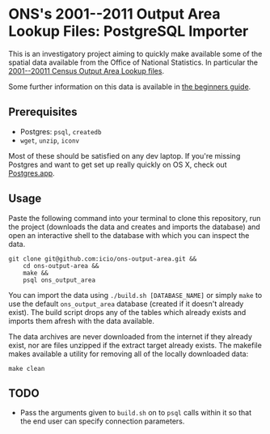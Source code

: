 # ONS's 2001--2011 Output Area Lookup Files: PostgreSQL Importer

This is an investigatory project aiming to quickly make available some of the spatial data available from the Office of National Statistics. In particular the [2001--20011 Census Output Area Lookup files](http://www.ons.gov.uk/ons/guide-method/geography/products/census/lookup/2001-2011/index.html).

Some further information on this data is available in [the beginners guide](http://www.ons.gov.uk/ons/guide-method/geography/beginner-s-guide/census/output-area--oas-/index.html).


## Prerequisites

* Postgres: `psql`, `createdb`
* `wget`, `unzip`, `iconv`

Most of these should be satisfied on any dev laptop. If you're missing Postgres and want to get set up really quickly on OS X, check out [Postgres.app](http://postgresapp.com/).


## Usage

Paste the following command into your terminal to clone this repository, run the project (downloads the data and creates and imports the database) and open an interactive shell to the database with which you can inspect the data.

    git clone git@github.com:icio/ons-output-area.git &&
        cd ons-output-area &&
        make && 
        psql ons_output_area

You can import the data using `./build.sh [DATABASE_NAME]` or simply `make` to use the default `ons_output_area` database (created if it doesn't already exist). The build script drops any of the tables which already exists and imports them afresh with the data available.

The data archives are never downloaded from the internet if they already exist, nor are files unzipped if the extract target already exists. The makefile makes available a utility for removing all of the locally downloaded data:

    make clean


## TODO

* Pass the arguments given to `build.sh` on to `psql` calls within it so that the end user can specify connection parameters.
